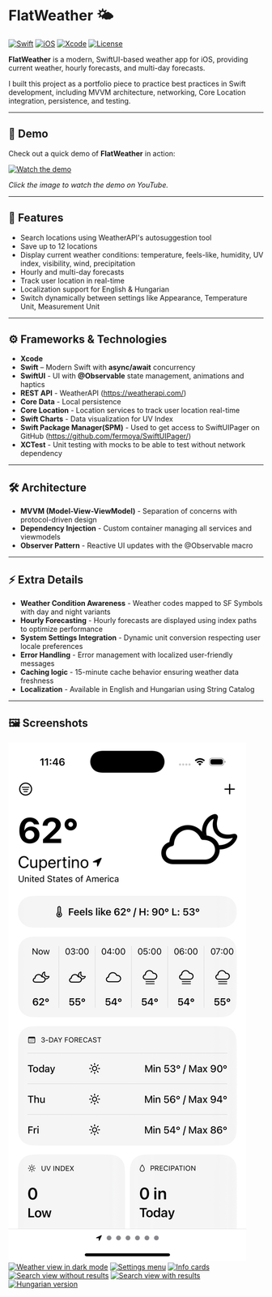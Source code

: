 # FlatWeather 🌤️

[![Swift](https://img.shields.io/badge/Swift-5.9-orange.svg)](https://swift.org/) 
[![iOS](https://img.shields.io/badge/iOS-blue.svg)](https://developer.apple.com/ios/) 
[![Xcode](https://img.shields.io/badge/Xcode-15-blue.svg)](https://developer.apple.com/xcode/) 
[![License](https://img.shields.io/badge/License-MIT-lightgrey.svg)](LICENSE)

**FlatWeather** is a modern, SwiftUI-based weather app for iOS, providing current weather, hourly forecasts, and multi-day forecasts.

I built this project as a portfolio piece to practice best practices in Swift development, including MVVM architecture, networking, Core Location integration, persistence, and testing.

---

## 🎥 Demo

Check out a quick demo of **FlatWeather** in action:

[![Watch the demo](https://img.youtube.com/vi/RK-4MnhjZ6w/0.jpg)](https://youtube.com/shorts/RK-4MnhjZ6w?feature=share)

*Click the image to watch the demo on YouTube.*

---

## 📱 Features

- Search locations using WeatherAPI's autosuggestion tool
- Save up to 12 locations
- Display current weather conditions: temperature, feels-like, humidity, UV index, visibility, wind, precipitation
- Hourly and multi-day forecasts
- Track user location in real-time
- Localization support for English & Hungarian
- Switch dynamically between settings like Appearance, Temperature Unit, Measurement Unit

---

## ⚙️ Frameworks & Technologies

- **Xcode**
- **Swift** – Modern Swift with **async/await** concurrency
- **SwiftUI** - UI with **@Observable** state management, animations and haptics
- **REST API** - WeatherAPI (https://weatherapi.com/)
- **Core Data** - Local persistence
- **Core Location** - Location services to track user location real-time
- **Swift Charts** - Data visualization for UV Index
- **Swift Package Manager(SPM)** - Used to get access to SwiftUIPager on GitHub (https://github.com/fermoya/SwiftUIPager/)
- **XCTest** - Unit testing with mocks to be able to test without network dependency

---

## 🛠️ Architecture

- **MVVM (Model-View-ViewModel)** - Separation of concerns with protocol-driven design
- **Dependency Injection** - Custom container managing all services and viewmodels
- **Observer Pattern** - Reactive UI updates with the @Observable macro

---

## ⚡ Extra Details

- **Weather Condition Awareness** - Weather codes mapped to SF Symbols with day and night variants
- **Hourly Forecasting** - Hourly forecasts are displayed using index paths to optimize performance
- **System Settings Integration** - Dynamic unit conversion respecting user locale preferences
- **Error Handling** - Error management with localized user-friendly messages
- **Caching logic** - 15-minute cache behavior ensuring weather data freshness
- **Localization** - Available in English and Hungarian using String Catalog

---

## 🖼️ Screenshots

[![Weather view in light mode](Screenshots/ss1.png)](Screenshots/ss1.png)
[![Weather view in dark mode](ss2.png)](ss2.png)
[![Settings menu](ss3.png)](ss3.png)
[![Info cards](ss4.png)](ss4.png)
[![Search view without results](ss5.png)](ss5.png)
[![Search view with results](ss6.png)](ss6.png)
[![Hungarian version](ss7.png)](ss7.png)






